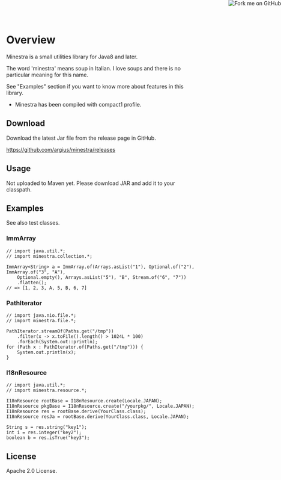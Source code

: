 Overview
========
Minestra is a small utilities library for Java8 and later.


The word 'minestra' means soup in Italian. I love soups and there is no particular meaning for this name.


See "Examples" section if you want to know more about features in this library.

* Minestra has been compiled with compact1 profile.


<a href="https://github.com/argius/minestra"><img style="position: absolute; top: 0; right: 0; border: 0;" src="https://camo.githubusercontent.com/a6677b08c955af8400f44c6298f40e7d19cc5b2d/68747470733a2f2f73332e616d617a6f6e6177732e636f6d2f6769746875622f726962626f6e732f666f726b6d655f72696768745f677261795f3664366436642e706e67" alt="Fork me on GitHub" data-canonical-src="https://s3.amazonaws.com/github/ribbons/forkme_right_gray_6d6d6d.png" /></a>


Download
--------

Download the latest Jar file from the release page in GitHub.

https://github.com/argius/minestra/releases



Usage
-----

Not uploaded to Maven yet.
Please download JAR and add it to your classpath.



Examples
--------

See also test classes.



### ImmArray

```
// import java.util.*;
// import minestra.collection.*;

ImmArray<String> a = ImmArray.of(Arrays.asList("1"), Optional.of("2"), ImmArray.of("3", "A"),
    Optional.empty(), Arrays.asList("5"), "B", Stream.of("6", "7"))
    .flatten();
// => [1, 2, 3, A, 5, B, 6, 7]
```



### PathIterator

```
// import java.nio.file.*;
// import minestra.file.*;

PathIterator.streamOf(Paths.get("/tmp"))
    .filter(x -> x.toFile().length() > 1024L * 100)
    .forEach(System.out::println);
for (Path x : PathIterator.of(Paths.get("/tmp"))) {
    System.out.println(x);
}
```



### I18nResource

```
// import java.util.*;
// import minestra.resource.*;

I18nResource rootBase = I18nResource.create(Locale.JAPAN);
I18nResource pkgBase = I18nResource.create("/yourpkg/", Locale.JAPAN);
I18nResource res = rootBase.derive(YourClass.class);
I18nResource resJa = rootBase.derive(YourClass.class, Locale.JAPAN);

String s = res.string("key1");
int i = res.integer("key2");
boolean b = res.isTrue("key3");
```



License
-------

Apache 2.0 License.
